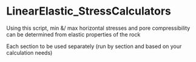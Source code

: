 # LinearElastic_StressCalculators
Using this script, min &amp;/ max horizontal stresses and pore compressibility can be determined from elastic properties of the rock

Each section to be used separately (run by section and based on your calculation needs)
